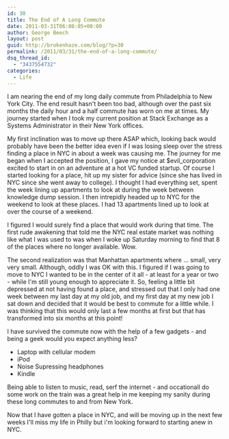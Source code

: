 ```yaml
---
id: 30
title: The End of A Long Commute
date: 2011-03-31T06:08:05+00:00
author: George Beech
layout: post
guid: http://brokenhaze.com/blog/?p=30
permalink: /2011/03/31/the-end-of-a-long-commute/
dsq_thread_id:
  - "3437554732"
categories:
  - Life
---
```

I am nearing the end of my long daily commute from Philadelphia to New York City. The end result hasn't been too bad, although over the past six months the daily hour and a half commute has worn on me at times. My journey started when I took my current position at Stack Exchange as a Systems Administrator in their New York offices. 

My first inclination was to move up there ASAP which, looking back would probably have been the better idea even if I was losing sleep over the stress finding a place in NYC in about a week was causing me.  The journey for me began when I accepted the position, I gave my notice at $evil_corporation excited to start in on an adventure at a hot VC funded startup. Of course I started looking for a place, hit up my sister for advice (since she has lived in NYC since she went away to college). I thought I had everything set, spent the week lining up apartments to look at during the week between knowledge dump session. I then intrepidly headed up to NYC for the weekend to look at these places. I had 13 apartments lined up to look at over the course of a weekend. 

I figured I would surely find a place that would work during that time. The first rude awakening that told me the NYC real estate market was nothing like what I was used to was when I woke up Saturday morning to find that 8 of the places where no longer available. Wow.   

The second realization was that Manhattan apartments where ... small, very very small. Although, oddly I was OK with this. I figured if I was going to move to NYC I wanted to be in the center of it all - at least for a year or two - while I'm still young enough to appreciate it.   So, feeling a little bit depressed at not having found a place, and stressed out that I only had one week between my last day at my old job, and my first day at my new job I sat down and decided that it would be best to commute for a little while. I was thinking that this would only last a few months at first but that has transformed into six months at this point!   

I have survived the commute now with the help of a few gadgets - and being a geek would you expect anything less?  
 
*  Laptop with cellular modem 
*  iPod 
*  Noise Supressing headphones 
*  Kindle

Being able to listen to music, read, serf the internet - and occationall do some work on the train was a great help in me keeping my sanity during these long commutes to and from New York. 

Now that I have gotten a place in NYC, and will be moving up in the next few weeks I'll miss my life in Philly but i'm looking forward to starting anew in NYC.